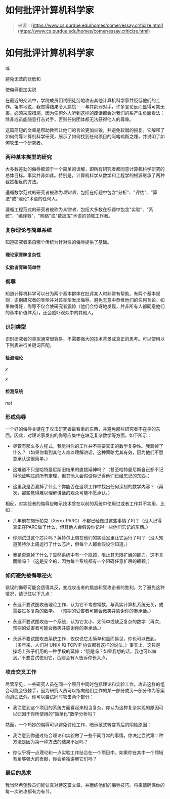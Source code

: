 <!--yml

category: 未分类

日期：2024-05-29 12:40:58

-->

# 如何批评计算机科学家

> 来源：[https://www.cs.purdue.edu/homes/comer/essay.criticize.html](https://www.cs.purdue.edu/homes/comer/essay.criticize.html)

# 如何批评计算机科学家

或

避免无效的贬低和

使侮辱更加尖锐

在最近的交流中，学院成员们试图徒劳地攻击其他计算机科学家并贬低他们的工作。坦率地说，我觉得结果令人尴尬——与其削弱对手，许多言论反而显得可笑无害。必须采取措施，因为任何外人听到这样的废话都会对我们的系产生负面看法：除非成员能随意打击对手，否则任何团体都无法获得他人的尊重。

这篇简短的文章是帮助教师让他们的言论更加尖锐，并避免软弱的报复。它解释了如何侮辱计算机科学研究，展示了如何找到任何项目的阿喀琉斯之踵，并说明了如何攻击一个研究者。

### 两种基本类型的研究

大多数差劲的侮辱都源于一个简单的误解，即所有研究者都同意计算机科学研究的总体目标。事实并非如此。特别是，计算机科学从数学和工程学的根源继承了两种截然相反的方法。

遵循数学范式的研究者被称为*理论家*，包括在标题中包含"分析"、"评估"、"算法"或"理论"术语的任何人。

遵循工程范式的研究者被称为*实验者*，包括大多数在标题中包含"实验"、"系统"、"编译器"、"网络"或"数据库"术语的领域工作者。

### 复杂理论与简单系统

知道研究者来自哪个传统为针对性的侮辱提供了基础。

#### 理论家青睐复杂性

#### 实验者青睐简单性

### 侮辱

知道计算机科学可以分为两个基本群体在批评某人时非常有帮助。有两个基本规则：识别研究者的类型并对该类型发出侮辱。避免无意中恭维他们的任何言论。如果做得好，侮辱不仅会使研究者震惊（他们会惊讶地发现，并非所有人都同意他们的基本价值体系），还会威吓观众中的其他人。

### 识别类型

识别研究者的类型通常很容易，不需要强大的技术背景或真正的思考。可以使用以下列表进行关键词匹配。

#### 检测理论

*x*

*x*

#### 检测系统

*not*

### 形成侮辱

一个好的侮辱关键在于攻击研究者最看重的东西，并避免那些研究者不在乎的东西。因此，对理论家发出的侮辱应集中在缺乏复杂数学等方面，如下所示：

+   尽管有那么多方程式，我觉得你的工作并不需要真正的数学复杂性。我漏掉了什么？（如果你看到其他人难以理解讲话，这种策略尤其有效，因为他们不愿意承认这很简单。）

+   这难道不只是哈特曼尼斯旧结果的直接延伸吗？（甚至哈特曼尼斯自己都不记得他证明过的所有定理，但其他人会假设你记得他们已经忘记的东西。）

+   这里我是否漏掉了什么？你能否在这项工作中找出任何深刻的数学内容？（再次，那些觉得难以理解讲话的观众可能不愿承认。）

相反，对实验者的侮辱应暗示技术曾在以前的系统中使用过或者工作并不实用，比如：

+   几年前在施乐帕克（Xerox PARC）不都已经做过这些事情了吗？（没人记得真正在PARC做了什么，但其他人会假设你记得一些他们忘记的东西。）

+   你测试过这个芯片吗？英特尔上周在他们的实验室里让它运行了吗？（没人知道英特尔上周运行了什么芯片，但每个人都会假设你知道。）

+   我是否漏掉了什么？显然系统中有一个瓶颈，阻止其无限扩展的能力，这不言而喻吗？（这是安全的，因为每个系统都有一个阻碍任意扩展的瓶颈。）

### 如何避免被侮辱逆火

错误的侮辱可能会适得其反，变成攻击者的尴尬和受攻击者的胜利。为了避免这种情况，请记住以下几点：

+   永远不要试图攻击理论工作，认为它不考虑常数，与真实计算机系统无关，或需要过多复杂的数学。 （预期的受害者可能会微笑并感谢你的奉承话。）

+   永远不要试图攻击一个系统，认为它太小、太简单或缺乏复杂的数学（再次，预期的受害者可能会微笑并感谢你的奉承话。）

+   永远不要试图攻击系统工作，仅仅说它太简单和显而易见，你也可以做到。 （多年来，人们对 UNIX 和 TCP/IP 协议都有这样的说法。）事实上，这只是操场上孩子们用的一种手段的延伸：“哦是吗？如果我想的话，我也可以做到。”不要尝试使用它，否则会有人告诉你长大点。

### 攻击交叉工作

尽管罕见，一些研究人员在同一个项目中同时包括理论和实验工作。攻击这样的组合可能会很棘手，因为研究人员可以指向他们工作的某一部分或另一部分作为答案而逍遥法外。你可以尝试同时攻击两个部分：

+   我注意到这个项目的系统方面看起来相当复杂。你认为这种复杂实现的原因可以归因于你所使用的“简单化”数学分析吗？

然而，一个巧妙的侮辱可以避免讨论工作，暗示范式转变背后的阴险原因：

+   我注意到你通过结合理论和实验做了一些不同寻常的事情。你决定尝试第二种方法是因为第一种方法的结果不足吗？

+   你似乎将一点理论和一点实验工作结合在一个项目中。如果你在其中一个领域有足够强大的贡献，你会单独讲解它们吗？

### 最后的恳求

我当然希望教员们能认真对待这篇文章，并磨练他们的侮辱技巧。将来请确保你的每一次进攻都有力有节。
